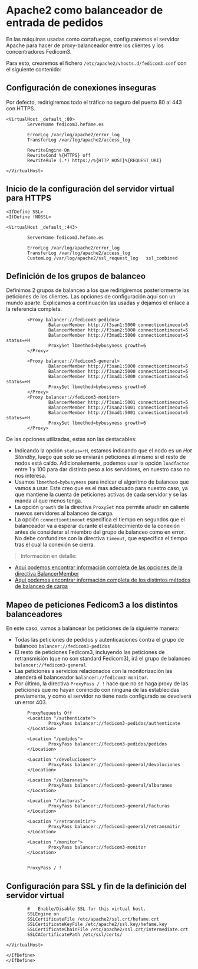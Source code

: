 # Apache2 como balanceador de entrada de pedidos

En las máquinas usadas como cortafuegos, configuraremos el servidor Apache para hacer de proxy-balanceador
entre los clientes y los concentradores Fedicom3.


Para esto, crearemos el fichero `/etc/apache2/vhosts.d/fedicom3.conf` con el siguiente contenido:

## Configuración de conexiones inseguras

Por defecto, redirigiremos todo el tráfico no seguro del puerto 80 al 443 con HTTPS.

```
<VirtualHost _default_:80>
        ServerName fedicom3.hefame.es

        ErrorLog /var/log/apache2/error_log
        TransferLog /var/log/apache2/access_log

        RewriteEngine On
        RewriteCond %{HTTPS} off
        RewriteRule (.*) https://%{HTTP_HOST}%{REQUEST_URI}

</VirtualHost>
```

## Inicio de la configuración del servidor virtual para HTTPS

```
<IfDefine SSL>
<IfDefine !NOSSL>

<VirtualHost _default_:443>

        ServerName fedicom3.hefame.es

        ErrorLog /var/log/apache2/error_log
        TransferLog /var/log/apache2/access_log
        CustomLog /var/log/apache2/ssl_request_log   ssl_combined
```

## Definición de los grupos de balanceo

Definimos 2 grupos de balanceo a los que redirigiremos posteriormente las peticiones de los clientes. Las opciones de configuración aquí son un
mundo aparte. Explicamos a continuación las usadas y dejamos el enlace a la referencia completa.



```
        <Proxy balancer://fedicom3-pedidos>
                BalancerMember http://f3san1:5000 connectiontimeout=5
                BalancerMember http://f3san2:5000 connectiontimeout=5
                BalancerMember http://f3mad1:5000 connectiontimeout=5 status=+H
                ProxySet lbmethod=bybusyness growth=6
        </Proxy>

        <Proxy balancer://fedicom3-general>
                BalancerMember http://f3san1:5000 connectiontimeout=5
                BalancerMember http://f3san2:5000 connectiontimeout=5
                BalancerMember http://f3mad1:5000 connectiontimeout=5 status=+H
                ProxySet lbmethod=bybusyness growth=6
        </Proxy>
        <Proxy balancer://fedicom3-monitor>
                BalancerMember http://f3san1:5001 connectiontimeout=5
                BalancerMember http://f3san2:5001 connectiontimeout=5
                BalancerMember http://f3mad1:5001 connectiontimeout=5 status=+H
                ProxySet lbmethod=bybusyness growth=6
        </Proxy>
```

De las opciones utilizadas, estas son las destacables:

- Indicando la opción `status=+H`, estamos indicando que el nodo es un *Hot Standby*, luego que solo se enviarán peticiones al mismo
si el resto de nodos está caído. Adicionalemente, podemos usar la opción  `loadfactor` entre 1 y 100 para dar distinto peso a los servidores, en nuestro caso no nos interesa.
- Usamos `lbmethod=bybusyness` para indicar el algoritmo de balanceo que vamos a usar. Este creo que es el mas adecuado para nuestro caso, ya que mantiene la cuenta de peticiones activas de cada servidor y se las manda al que menos tenga.
- La opción `growth` de la directiva `ProxySet` nos permite añadir en caliente nuevos servidores al balanceo de carga.
- La opción `connectiontimeout` especifica el tiempo en segundos que el balanceador va a esperar durante el establecimiento de la conexión antes de considerar al miembro del grupo de balanceo como en error. No debe confundirse con la directiva `timeout`, que especifica el tiempo tras el cual la conexión se cierra.

> Información en detalle: 
- [Aquí podemos encontrar información completa de las opciones de la directiva BalancerMember](https://httpd.apache.org/docs/2.4/mod/mod_proxy.html#BalancerMember)
- [Aquí podemos encontrar información completa de los distintos métodos de balanceo de carga](https://httpd.apache.org/docs/2.4/mod/mod_proxy_balancer.html)



## Mapeo de peticiones Fedicom3 a los distintos balanceadores

En este caso, vamos a balancear las peticiones de la siguiente manera:
- Todas las peticiones de pedidos y autenticaciones contra el grupo de balanceo `balancer://fedicom3-pedidos`
- El resto de peticiones Fedicom3, incluyendo las peticiones de retransmisión (que no son standard Fedicom3), irá el grupo de balanceo `balancer://fedicom3-general`.
- Las peticiones a servicios relacionados con la monitorización las atenderá el balanceador `balancer://fedicom3-monitor`.
- Por último, la directiva `ProxyPass / !` hace que no se haga proxy de las peticiones que no hayan conincido con ninguna de las establecidas previamente, y como el servidor no tiene nada configurado se devolverá un error 403.

```
        ProxyRequests Off
        <Location "/authenticate">
                ProxyPass balancer://fedicom3-pedidos/authenticate
        </Location>

        <Location "/pedidos">
                ProxyPass balancer://fedicom3-pedidos/pedidos
        </Location>

        <Location "/devoluciones">
                ProxyPass balancer://fedicom3-general/devoluciones
        </Location>

        <Location "/albaranes">
                ProxyPass balancer://fedicom3-general/albaranes
        </Location>

        <Location "/facturas">
                ProxyPass balancer://fedicom3-general/facturas
        </Location>

        <Location "/retransmitir">
                ProxyPass balancer://fedicom3-general/retransmitir
        </Location>

        <Location "/monitor">
                ProxyPass balancer://fedicom3-monitor
        </Location>


        ProxyPass / !
```




## Configuración para SSL y fin de la definición del servidor virtual

```
        #   Enable/Disable SSL for this virtual host.
        SSLEngine on
        SSLCertificateFile /etc/apache2/ssl.crt/hefame.crt
        SSLCertificateKeyFile /etc/apache2/ssl.key/hefame.key
        SSLCertificateChainFile /etc/apache2/ssl.crt/intermediate.crt
        SSLCACertificatePath /etc/ssl/certs/

</VirtualHost>

</IfDefine>
</IfDefine>
```

